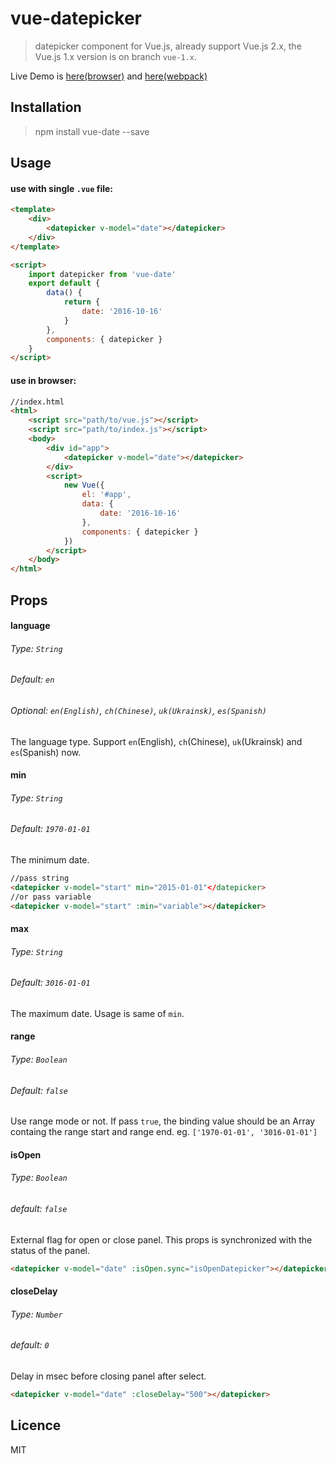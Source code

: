 # vue-datepicker

> datepicker component for Vue.js, already support Vue.js 2.x, the Vue.js 1.x version is on branch `vue-1.x`.


Live Demo is [here(browser)](http://www.showonne.com/vue-date/dist/browser/) and [here(webpack)](http://www.showonne.com/vue-date/dist/webpack/)

## Installation

>npm install vue-date --save

## Usage

#### use with single `.vue` file:

```html
<template>
    <div>
        <datepicker v-model="date"></datepicker>
    </div>
</template>

<script>
    import datepicker from 'vue-date'
    export default {
        data() {
            return {
                date: '2016-10-16'
            }
        },
        components: { datepicker }
    }
</script>
```

#### use in browser:
```html
//index.html
<html>
    <script src="path/to/vue.js"></script>
    <script src="path/to/index.js"></script>
    <body>
        <div id="app">
            <datepicker v-model="date"></datepicker>
        </div>
        <script>
            new Vue({
                el: '#app',
                data: {
                    date: '2016-10-16'
                },
                components: { datepicker }
            })
        </script>
    </body>
</html>
```

## Props

#### language
###### Type: `String`
###### Default: `en`
###### Optional: `en(English)`, `ch(Chinese)`, `uk(Ukrainsk)`, `es(Spanish)`
The language type. Support `en`(English), `ch`(Chinese), `uk`(Ukrainsk) and `es`(Spanish) now.

#### min
###### Type: `String`
###### Default: `1970-01-01`
The minimum date.

```html
//pass string
<datepicker v-model="start" min="2015-01-01"</datepicker>
//or pass variable
<datepicker v-model="start" :min="variable"></datepicker>
```

#### max
###### Type: `String`
###### Default: `3016-01-01`
The maximum date. Usage is same of `min`.

#### range
###### Type: `Boolean`
###### Default: `false`
Use range mode or not. If  pass `true`, the binding value should be an Array  containg the range start and range end. eg. `['1970-01-01', '3016-01-01']`

#### isOpen
###### Type: `Boolean`
###### default: `false`
External flag for open or close panel. This props is synchronized with the status of the panel.

```html
<datepicker v-model="date" :isOpen.sync="isOpenDatepicker"></datepicker>
```

#### closeDelay
###### Type: `Number`
###### default: `0`
Delay in msec before closing panel after select.

```html
<datepicker v-model="date" :closeDelay="500"></datepicker>
```

## Licence
MIT
